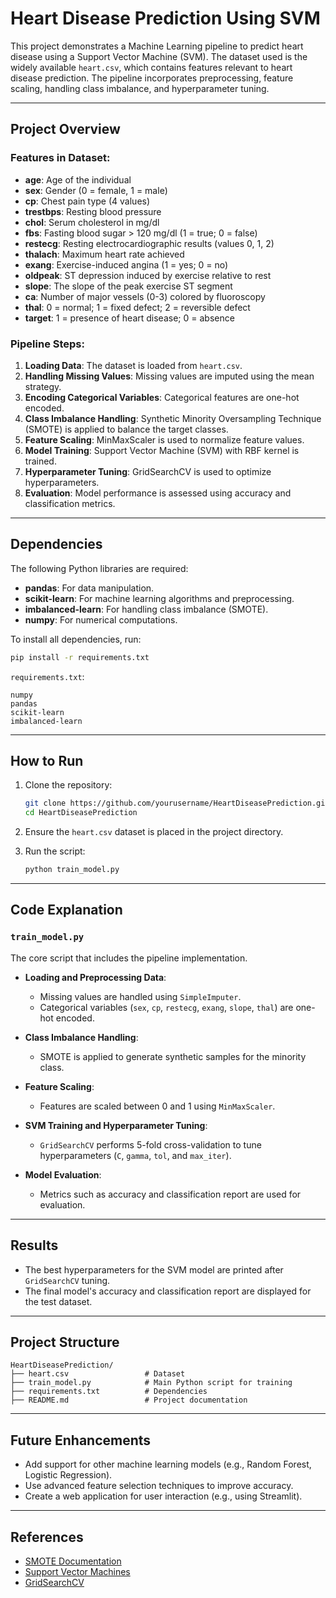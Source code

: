# Heart Disease Prediction Using SVM

This project demonstrates a Machine Learning pipeline to predict heart disease using a Support Vector Machine (SVM). The dataset used is the widely available `heart.csv`, which contains features relevant to heart disease prediction. The pipeline incorporates preprocessing, feature scaling, handling class imbalance, and hyperparameter tuning.

---

## **Project Overview**

### **Features in Dataset:**
- **age**: Age of the individual
- **sex**: Gender (0 = female, 1 = male)
- **cp**: Chest pain type (4 values)
- **trestbps**: Resting blood pressure
- **chol**: Serum cholesterol in mg/dl
- **fbs**: Fasting blood sugar > 120 mg/dl (1 = true; 0 = false)
- **restecg**: Resting electrocardiographic results (values 0, 1, 2)
- **thalach**: Maximum heart rate achieved
- **exang**: Exercise-induced angina (1 = yes; 0 = no)
- **oldpeak**: ST depression induced by exercise relative to rest
- **slope**: The slope of the peak exercise ST segment
- **ca**: Number of major vessels (0-3) colored by fluoroscopy
- **thal**: 0 = normal; 1 = fixed defect; 2 = reversible defect
- **target**: 1 = presence of heart disease; 0 = absence

### **Pipeline Steps:**
1. **Loading Data**: The dataset is loaded from `heart.csv`.
2. **Handling Missing Values**: Missing values are imputed using the mean strategy.
3. **Encoding Categorical Variables**: Categorical features are one-hot encoded.
4. **Class Imbalance Handling**: Synthetic Minority Oversampling Technique (SMOTE) is applied to balance the target classes.
5. **Feature Scaling**: MinMaxScaler is used to normalize feature values.
6. **Model Training**: Support Vector Machine (SVM) with RBF kernel is trained.
7. **Hyperparameter Tuning**: GridSearchCV is used to optimize hyperparameters.
8. **Evaluation**: Model performance is assessed using accuracy and classification metrics.

---

## **Dependencies**

The following Python libraries are required:

- **pandas**: For data manipulation.
- **scikit-learn**: For machine learning algorithms and preprocessing.
- **imbalanced-learn**: For handling class imbalance (SMOTE).
- **numpy**: For numerical computations.

To install all dependencies, run:
```bash
pip install -r requirements.txt
```

`requirements.txt`:
```
numpy
pandas
scikit-learn
imbalanced-learn
```

---

## **How to Run**
1. Clone the repository:
   ```bash
   git clone https://github.com/yourusername/HeartDiseasePrediction.git
   cd HeartDiseasePrediction
   ```

2. Ensure the `heart.csv` dataset is placed in the project directory.

3. Run the script:
   ```bash
   python train_model.py
   ```

---

## **Code Explanation**
### **`train_model.py`**
The core script that includes the pipeline implementation.

- **Loading and Preprocessing Data**:
  - Missing values are handled using `SimpleImputer`.
  - Categorical variables (`sex`, `cp`, `restecg`, `exang`, `slope`, `thal`) are one-hot encoded.

- **Class Imbalance Handling**:
  - SMOTE is applied to generate synthetic samples for the minority class.

- **Feature Scaling**:
  - Features are scaled between 0 and 1 using `MinMaxScaler`.

- **SVM Training and Hyperparameter Tuning**:
  - `GridSearchCV` performs 5-fold cross-validation to tune hyperparameters (`C`, `gamma`, `tol`, and `max_iter`).

- **Model Evaluation**:
  - Metrics such as accuracy and classification report are used for evaluation.

---

## **Results**
- The best hyperparameters for the SVM model are printed after `GridSearchCV` tuning.
- The final model's accuracy and classification report are displayed for the test dataset.

---

## **Project Structure**
```
HeartDiseasePrediction/
├── heart.csv                 # Dataset
├── train_model.py            # Main Python script for training
├── requirements.txt          # Dependencies
├── README.md                 # Project documentation
```

---

## **Future Enhancements**
- Add support for other machine learning models (e.g., Random Forest, Logistic Regression).
- Use advanced feature selection techniques to improve accuracy.
- Create a web application for user interaction (e.g., using Streamlit).

---

## **References**
- [SMOTE Documentation](https://imbalanced-learn.org/stable/over_sampling.html#smote-variants)
- [Support Vector Machines](https://scikit-learn.org/stable/modules/svm.html)
- [GridSearchCV](https://scikit-learn.org/stable/modules/generated/sklearn.model_selection.GridSearchCV.html)
